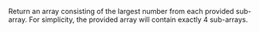 
Return an array consisting of the
largest number from each provided
sub-array. For simplicity, the provided
array will contain exactly 4 sub-arrays.